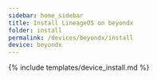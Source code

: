 ```yaml
---
sidebar: home_sidebar
title: Install LineageOS on beyondx
folder: install
permalink: /devices/beyondx/install
device: beyondx
---
```

{% include templates/device_install.md %}
